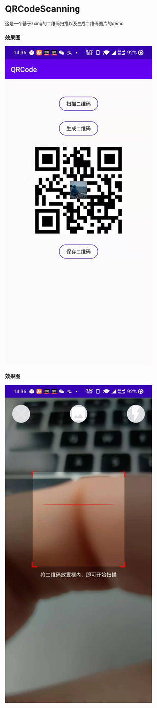 # QRCodeScanning
这是一个基于zxing的二维码扫描以及生成二维码图片的demo
### 效果图
![图一](https://github.com/SanYueSI/QRCodeScanning/blob/main/451615271804_.pic.jpg)
### 效果图
![图二](https://github.com/SanYueSI/QRCodeScanning/blob/main/441615271803_.pic.jpg)
